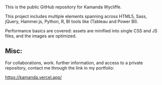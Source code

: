 This is the public GitHub repository for Kamanda Wycliffe.

This project includes multiple elements spanning across HTML5, Sass, jQuery, Hammer.js, Python, R, BI tools like (Tableau and Power BI).

Performance basics are covered: assets are minified into single CSS and JS files, and the images are optimized.

## Misc:
For collaborations, work. further information, and access to a private repository, contact me through the link in my portfolio:

https://kamanda.vercel.app/
